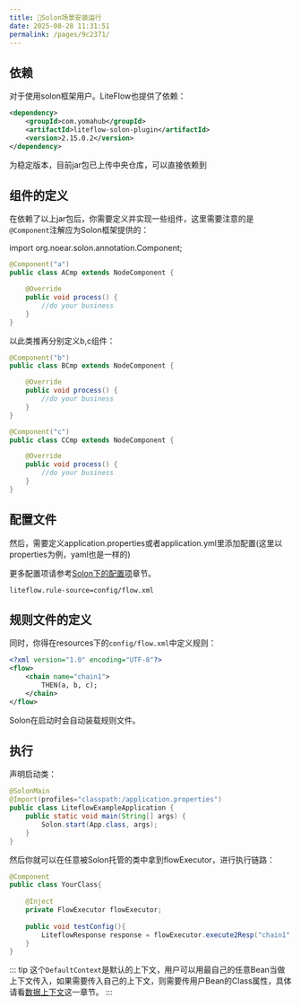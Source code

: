 ```yaml
---
title: 🍩Solon场景安装运行
date: 2025-08-28 11:31:51
permalink: /pages/9c2371/
---
```


## 依赖

对于使用solon框架用户。LiteFlow也提供了依赖：

```xml
<dependency>
    <groupId>com.yomahub</groupId>
    <artifactId>liteflow-solon-plugin</artifactId>
    <version>2.15.0.2</version>
</dependency>
```

为稳定版本，目前jar包已上传中央仓库，可以直接依赖到

## 组件的定义

在依赖了以上jar包后，你需要定义并实现一些组件，这里需要注意的是`@Component`注解应为Solon框架提供的：

import org.noear.solon.annotation.Component;

```java
@Component("a")
public class ACmp extends NodeComponent {

	@Override
	public void process() {
		//do your business
	}
}
```

以此类推再分别定义b,c组件：

```java
@Component("b")
public class BCmp extends NodeComponent {

	@Override
	public void process() {
		//do your business
	}
}
```

```java
@Component("c")
public class CCmp extends NodeComponent {

	@Override
	public void process() {
		//do your business
	}
}
```

## 配置文件

然后，需要定义application.properties或者application.yml里添加配置(这里以properties为例，yaml也是一样的)

更多配置项请参考[Solon下的配置项](/pages/43178b/)章节。

```properties
liteflow.rule-source=config/flow.xml
```

## 规则文件的定义
同时，你得在resources下的`config/flow.xml`中定义规则：
```xml
<?xml version="1.0" encoding="UTF-8"?>
<flow>
    <chain name="chain1">
        THEN(a, b, c);
    </chain>
</flow>
```

Solon在启动时会自动装载规则文件。

## 执行
声明启动类：

```java
@SolonMain
@Import(profiles="classpath:/application.properties")
public class LiteflowExampleApplication {
    public static void main(String[] args) {
        Solon.start(App.class, args);
    }
}
```

然后你就可以在任意被Solon托管的类中拿到flowExecutor，进行执行链路：

```java
@Component
public class YourClass{
    
    @Inject
	private FlowExecutor flowExecutor;
    
    public void testConfig(){
        LiteflowResponse response = flowExecutor.execute2Resp("chain1", "arg", DefaultContext.class);
    }
}
```

::: tip
这个`DefaultContext`是默认的上下文，用户可以用最自己的任意Bean当做上下文传入，如果需要传入自己的上下文，则需要传用户Bean的Class属性，具体请看[数据上下文](/pages/74b4bf/)这一章节。
:::